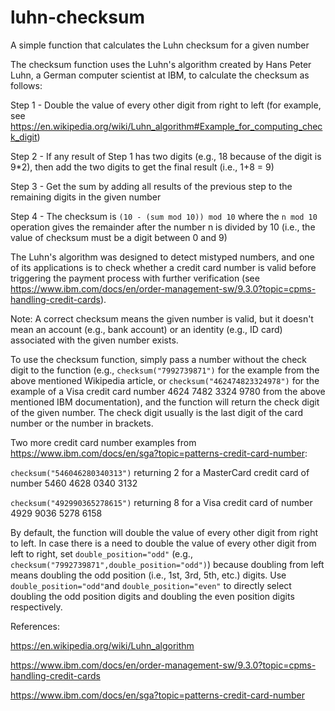 # luhn-checksum
A simple function that calculates the Luhn checksum for a given number

The checksum function uses the Luhn's algorithm created by Hans Peter Luhn, a German computer scientist at IBM, to calculate the checksum as follows:

Step 1 - Double the value of every other digit from right to left (for example, see <https://en.wikipedia.org/wiki/Luhn_algorithm#Example_for_computing_check_digit>)

Step 2 - If any result of Step 1 has two digits (e.g., 18 because of the digit is 9*2), then add the two digits to get the final result (i.e., 1+8 = 9)

Step 3 - Get the sum by adding all results of the previous step to the remaining digits in the given number

Step 4 - The checksum is `(10 - (sum mod 10)) mod 10` where the `n mod 10` operation gives the remainder after the number n is divided by 10 (i.e., the value of checksum must be a digit between 0 and 9)

The Luhn's algorithm was designed to detect mistyped numbers, and one of its applications is to check whether a credit card number is valid before triggering the payment process with further verification (see <https://www.ibm.com/docs/en/order-management-sw/9.3.0?topic=cpms-handling-credit-cards>).

Note: A correct checksum means the given number is valid, but it doesn't mean an account (e.g., bank account) or an identity (e.g., ID card) associated with the given number exists.

To use the checksum function, simply pass a number without the check digit to the function (e.g., `checksum("7992739871")` for the example from the above mentioned Wikipedia article, or `checksum("462474823324978")` for the example of a Visa credit card number 4624 7482 3324 9780 from the above mentioned IBM documentation), and the function will return the check digit of the given number. The check digit usually is the last digit of the card number or the number in brackets.

Two more credit card number examples from <https://www.ibm.com/docs/en/sga?topic=patterns-credit-card-number>:

`checksum("546046280340313")` returning 2 for a MasterCard credit card of number 5460 4628 0340 3132

`checksum("492990365278615")` returning 8 for a Visa credit card of number 4929 9036 5278 6158

By default, the function will double the value of every other digit from right to left. In case there is a need to double the value of every other digit from left to right, set `double_position="odd"` (e.g., `checksum("7992739871",double_position="odd")`) because doubling from left means doubling the odd position (i.e., 1st, 3rd, 5th, etc.) digits. Use `double_position="odd"`and `double_position="even"` to directly select doubling the odd position digits and doubling the even position digits respectively.

References:

<https://en.wikipedia.org/wiki/Luhn_algorithm>

<https://www.ibm.com/docs/en/order-management-sw/9.3.0?topic=cpms-handling-credit-cards>

<https://www.ibm.com/docs/en/sga?topic=patterns-credit-card-number>

